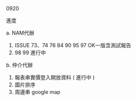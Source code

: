 0920

進度

a. NAM代辦

   1. ISSUE 73、74 76 84 90 95 97 OK一版含測試報告
   2. 98 99 進行中

b. 仲介代辦

   1. 報表串實價登入開放資料 ( 進行中 )
   2. 圖片排序
   3. 周邊串 google map
